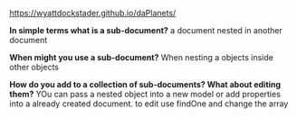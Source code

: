 https://wyattdockstader.github.io/daPlanets/

<b>In simple terms what is a sub-document?</b>
a document nested in another document

<b>When might you use a sub-document?</b>
When nesting a objects inside other objects

<b>How do you add to a collection of sub-documents? What about editing them?</b>
YOu can pass a nested object into a new model or add properties into a already created document.
to edit use findOne and change the array